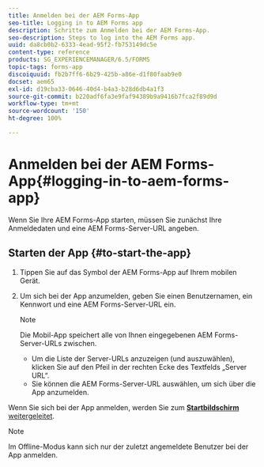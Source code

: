 ```yaml
---
title: Anmelden bei der AEM Forms-App
seo-title: Logging in to AEM Forms app
description: Schritte zum Anmelden bei der AEM Forms-App.
seo-description: Steps to log into the AEM Forms app.
uuid: da8cb0b2-6333-4ead-95f2-fb753149dc5e
content-type: reference
products: SG_EXPERIENCEMANAGER/6.5/FORMS
topic-tags: forms-app
discoiquuid: fb2b7ff6-6b29-425b-a86e-d1f80faab9e0
docset: aem65
exl-id: d19cba33-0646-40d4-b4a3-b28d6db4a1f3
source-git-commit: b220adf6fa3e9faf94389b9a9416b7fca2f89d9d
workflow-type: tm+mt
source-wordcount: '150'
ht-degree: 100%

---
```


# Anmelden bei der AEM Forms-App{#logging-in-to-aem-forms-app}

Wenn Sie Ihre AEM Forms-App starten, müssen Sie zunächst Ihre Anmeldedaten und eine AEM Forms-Server-URL angeben.

## Starten der App {#to-start-the-app}

1. Tippen Sie auf das Symbol der AEM Forms-App auf Ihrem mobilen Gerät.
1. Um sich bei der App anzumelden, geben Sie einen Benutzernamen, ein Kennwort und eine AEM Forms-Server-URL ein.

   >[!NOTE]
   >
   >Die Mobil-App speichert alle von Ihnen eingegebenen AEM Forms-Server-URLs zwischen.
   >
   >    * Um die Liste der Server-URLs anzuzeigen (und auszuwählen), klicken Sie auf den Pfeil in der rechten Ecke des Textfelds „Server URL“.
   >    * Sie können die AEM Forms-Server-URL auswählen, um sich über die App anzumelden.


Wenn Sie sich bei der App anmelden, werden Sie zum [**Startbildschirm** weitergeleitet](../../forms/using/home-screen.md).

>[!NOTE]
>
>Im Offline-Modus kann sich nur der zuletzt angemeldete Benutzer bei der App anmelden.
